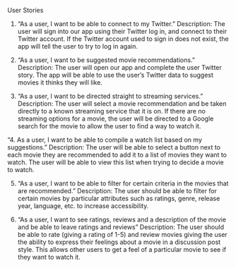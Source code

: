 User Stories

1. “As a user, I want to be able to connect to my Twitter.”
	Description: The user will sign into our app using their Twitter log in, and connect to their Twitter account. If the Twitter account used to sign in does not exist, the app will tell the user to try to log in again.
	
2. “As a user, I want to be suggested movie recommendations.”
	Description: The user will open our app and complete the user Twitter story. The app will be able to use the user’s Twitter data to suggest movies it thinks they will like. 
	
3. “As a user, I want to be directed straight to streaming services.”
	Description: The user will select a movie recommendation and be taken directly to a known streaming service that it is on. If there are no streaming options for a movie, the user will be directed to a Google 	search for the movie to allow the user to find a way to watch it. 
	
“4. As a user, I want to be able to compile a watch list based on my suggestions.”
	Description: The user will be able to select a button next to each movie they are recommended to add it to a list of movies they want to watch. The user will be able to view this list when trying to decide a movie to watch. 
	
5. “As a user, I want to be able to filter for certain criteria in the movies that are recommended.”
	Description: The user should be able to filter for certain movies by particular attributes such as ratings, genre, release year, language, etc. to increase accessibility.
	
6. “As a user, I want to see ratings, reviews and a description of the movie and be able to leave ratings and reviews”
	Description: The user should be able to rate (giving a rating of 1-5) and review movies giving the user the ability to express their feelings about a movie in a discussion post style. This allows other users to get a feel of a particular movie to see if they want to watch it.

